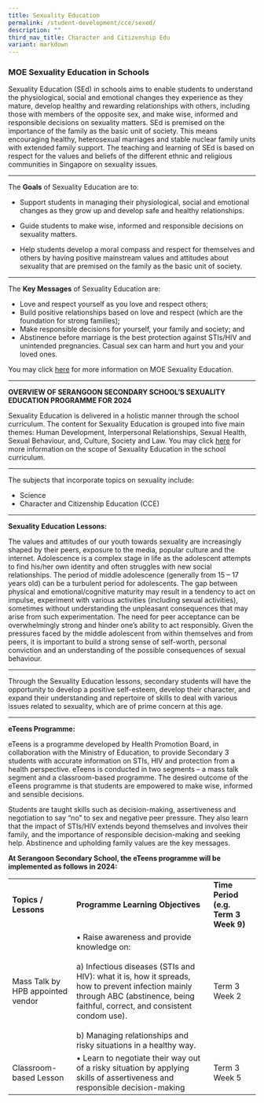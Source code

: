 ```yaml
---
title: Sexuality Education
permalink: /student-development/cce/sexed/
description: ""
third_nav_title: Character and Citizenship Edu
variant: markdown
---
```

### MOE Sexuality Education in Schools


Sexuality Education (SEd) in schools aims to enable students to understand the physiological, social and emotional changes they experience as they mature, develop healthy and rewarding relationships with others, including those with members of the opposite sex, and make wise, informed and responsible decisions on sexuality matters. SEd is premised on the importance of the family as the basic unit of society. This means encouraging healthy, heterosexual marriages and stable nuclear family units with extended family support. The teaching and learning of SEd is based on respect for the values and beliefs of the different ethnic and religious communities in Singapore on sexuality issues.
<hr>

The **Goals** of Sexuality Education are to:

* Support students in managing their physiological, social and emotional changes as they grow up and develop safe and healthy relationships.

* Guide students to make wise, informed and responsible decisions on sexuality matters.

* Help students develop a moral compass and respect for themselves and others by having positive mainstream values and attitudes about sexuality that are premised on the family as the basic unit of society. 
<hr>

The **Key Messages** of Sexuality Education are:

* Love and respect yourself as you love and respect others;
* Build positive relationships based on love and respect (which are the foundation for strong families);
* Make responsible decisions for yourself, your family and society; and
* Abstinence before marriage is the best protection against STIs/HIV and unintended pregnancies. Casual sex can harm and hurt you and your loved ones.

You may click [here](https://go.gov.sg/moe-sexuality-education) for more information on MOE Sexuality Education.

<hr>

**OVERVIEW OF SERANGOON SECONDARY SCHOOL’S SEXUALITY EDUCATION PROGRAMME FOR 2024**

Sexuality Education is delivered in a holistic manner through the school curriculum. The content for Sexuality Education is grouped into five main themes: Human Development, Interpersonal Relationships, Sexual Health, Sexual Behaviour, and, Culture, Society and Law. You may click [here](https://go.gov.sg/moe-sexuality-education-scope) for more information on the scope of Sexuality Education in the school curriculum.
<hr>

The subjects that incorporate topics on sexuality include: 
* Science 
* Character and Citizenship Education (CCE)

<hr>

**Sexuality Education Lessons:**

The values and attitudes of our youth towards sexuality are increasingly shaped by their peers, exposure to the media, popular culture and the internet. Adolescence is a complex stage in life as the adolescent attempts to find his/her own identity and often struggles with new social relationships. The period of middle adolescence (generally from 15 – 17 years old) can be a turbulent period for adolescents. The gap between physical and emotional/cognitive maturity may result in a tendency to act on impulse, experiment with various activities (including sexual activities), sometimes without understanding the unpleasant consequences that may arise from such experimentation. The need for peer acceptance can be overwhelmingly strong and hinder one’s ability to act responsibly.  Given the pressures faced by the middle adolescent from within themselves and from peers, it is important to build a strong sense of self-worth, personal conviction and an understanding of the possible consequences of sexual behaviour. 
<hr>

Through the Sexuality Education lessons, secondary students will have the opportunity to develop a positive self-esteem, develop their character, and expand their understanding and repertoire of skills to deal with various issues related to sexuality, which are of prime concern at this age.
<hr>

**eTeens Programme:**

eTeens is a programme developed by Health Promotion Board, in collaboration with the Ministry of Education, to provide Secondary 3 students with accurate information on STIs, HIV and protection from a health perspective. eTeens is conducted in two segments – a mass talk segment and a classroom-based programme. The desired outcome of the eTeens programme is that students are empowered to make wise, informed and sensible decisions.

Students are taught skills such as decision-making, assertiveness and negotiation to say “no” to sex and negative peer pressure. They also learn that the impact of STIs/HIV extends beyond themselves and involves their family, and the importance of responsible decision-making and seeking help. Abstinence and upholding family values are the key messages.

**At Serangoon Secondary School, the eTeens programme will be implemented as follows in 2024:**
<table>
    <tbody><tr>
			<td><b>Topics / Lessons</b></td>
        <td><b>Programme Learning Objectives</b></td>
			 <td><b>Time Period (e.g. Term 3 Week 9)</b></td>
    </tr>
			<tr>
        <td>Mass Talk by HPB appointed vendor </td>
        <td>•	Raise awareness and provide knowledge on:
<br><br>a)	Infectious diseases (STIs and HIV): what it is, how it spreads, how to prevent infection mainly through ABC (abstinence, being faithful, correct, and consistent condom use).
<br><br>b)	Managing relationships and risky situations in a healthy way.
</td>
        <td>Term 3 Week 2</td>
    </tr>
			<tr>
        <td>Classroom-based Lesson</td>
        <td>•	Learn to negotiate their way out of a risky situation by applying skills of assertiveness and responsible decision-making</td>
        <td>Term 3 Week 5</td>
    </tr>
</tbody></table>
